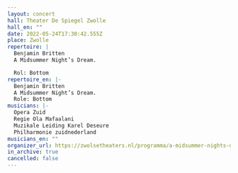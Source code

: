 ```yaml
---
layout: concert
hall: Theater De Spiegel Zwolle
hall_en: ""
date: 2022-05-24T17:30:42.555Z
place: Zwolle
repertoire: |
  Benjamin Britten
  A Midsummer Night’s Dream.

  Rol: Bottom
repertoire_en: |-
  Benjamin Britten
  A Midsummer Night’s Dream.
  Role: Bottom
musicians: |-
  Opera Zuid
  Regie Ola Mafaalani
  Muzikale Leiding Karel Deseure
  Philharmonie zuidnederland 
musicians_en: ""
organizer_url: https://zwolsetheaters.nl/programma/a-midsummer-nights-dream
in_archive: true
cancelled: false
---
```

